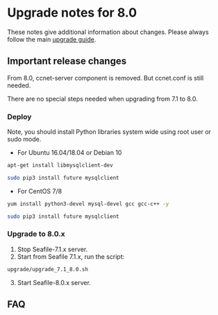 # Upgrade notes for 8.0

These notes give additional information about changes.
Please always follow the main [upgrade guide](./upgrade.md).

## Important release changes

From 8.0, ccnet-server component is removed. But ccnet.conf is still needed.

There are no special steps needed when upgrading from 7.1 to 8.0.

### Deploy

Note, you should install Python libraries system wide using root user or sudo mode.

* For Ubuntu 16.04/18.04 or Debian 10

```sh
apt-get install libmysqlclient-dev

sudo pip3 install future mysqlclient

```

* For CentOS 7/8

```sh
yum install python3-devel mysql-devel gcc gcc-c++ -y

sudo pip3 install future mysqlclient

```

### Upgrade to 8.0.x

1. Stop Seafile-7.1.x server.
2. Start from Seafile 7.1.x, run the script:

```sh
upgrade/upgrade_7.1_8.0.sh

```

3. Start Seafile-8.0.x server.

## FAQ


